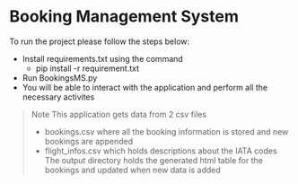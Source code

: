 # Booking Management System

To run the project please follow the steps below:
- Install requirements.txt using the command
    - pip install -r requirement.txt
- Run BookingsMS.py
- You will be able to interact with the application and perform all the necessary activites

> Note
> This application gets data from 2 csv files
> - bookings.csv where all the booking information is stored and new bookings are appended
> - flight_infos.csv which holds descriptions about the IATA codes
> The output directory holds the generated html table for the bookings and updated when new data is added
